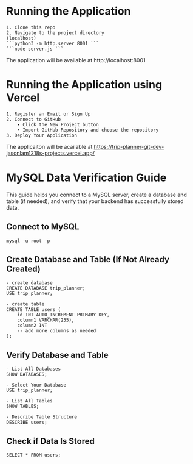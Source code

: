 # Running the Application
    1. Clone this repo
    2. Navigate to the project directory
    (localhost)
    ```python3 -m http.server 8001 ```
    ```node server.js ```

The application will be available at http://localhost:8001

# Running the Application using Vercel
    1. Register an Email or Sign Up
    2. Connect to GitHub
        ∙ Click the New Project button
        ∙ Import GitHub Repository and choose the repository 
    3. Deploy Your Application

The applicaiton will be acailable at https://trip-planner-git-dev-jasonlam1218s-projects.vercel.app/

# MySQL Data Verification Guide
This guide helps you connect to a MySQL server, create a database and table (if needed), and verify that your backend has successfully stored data.

## Connect to MySQL
    mysql -u root -p

## Create Database and Table (If Not Already Created)
    - create database 
    CREATE DATABASE trip_planner;
    USE trip_planner;

    - create table
    CREATE TABLE users (
        id INT AUTO_INCREMENT PRIMARY KEY,
        column1 VARCHAR(255),
        column2 INT
        -- add more columns as needed
    );

## Verify Database and Table
    - List All Databases
    SHOW DATABASES;
    
    - Select Your Database
    USE trip_planner;
    
    - List All Tables
    SHOW TABLES;
    
    - Describe Table Structure
    DESCRIBE users;

## Check if Data Is Stored
    SELECT * FROM users;
